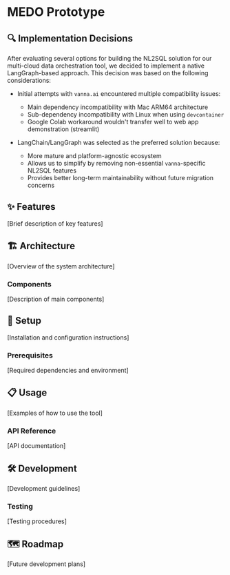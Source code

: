 # MEDO Prototype

## 🔍 Implementation Decisions

After evaluating several options for building the NL2SQL solution for our multi-cloud data orchestration tool, we decided to implement a native LangGraph-based approach. This decision was based on the following considerations:

- Initial attempts with `vanna.ai` encountered multiple compatibility issues:
  - Main dependency incompatibility with Mac ARM64 architecture
  - Sub-dependency incompatibility with Linux when using `devcontainer`
  - Google Colab workaround wouldn't transfer well to web app demonstration (streamlit)

- LangChain/LangGraph was selected as the preferred solution because:
  - More mature and platform-agnostic ecosystem
  - Allows us to simplify by removing non-essential `vanna`-specific NL2SQL features
  - Provides better long-term maintainability without future migration concerns

## ✨ Features

[Brief description of key features]

## 🏗️ Architecture

[Overview of the system architecture]

### Components

[Description of main components]

## 🚀 Setup

[Installation and configuration instructions]

### Prerequisites

[Required dependencies and environment]

## 📋 Usage

[Examples of how to use the tool]

### API Reference

[API documentation]

## 🛠️ Development

[Development guidelines]

### Testing

[Testing procedures]

## 🗺️ Roadmap

[Future development plans]
